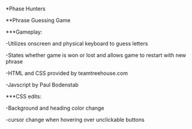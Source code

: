 *Phase Hunters

**Phrase Guessing Game

***Gameplay:

-Utilizes onscreen and physical keyboard to guess letters

-States whether game is won or lost and allows game to restart with new phrase


-HTML and CSS provided by teamtreehouse.com

-Javscript by Paul Bodenstab 


***CSS edits:

-Background and heading color change

-cursor change when hovering over unclickable buttons